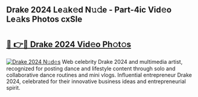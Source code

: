 ## Drake 2024 Le𝚊k𝚎d N𝚞𝚍e - Part-4ic Vid𝚎o Le𝚊ks Photos cxSIe

# <h2><a href="http://fbfpmfx.evod.top/?m=Drake+2024">🔗 👉🔴 Drake 2024 Vid𝚎o Ph𝚘t𝚘s</a></h2>

[![Drake 2024 N𝚞d𝚎s](https://i.imgur.com/8V9OHl7.gif)](http://fbfpmfx.evod.top/?m=Drake+2024)
Web celebrity Drake 2024 and multimedia artist, recognized for posting dance and lifestyle content through solo and collaborative dance routines and mini vlogs. Influential entrepreneur Drake 2024, celebrated for their innovative business ideas and entrepreneurial spirit. 
